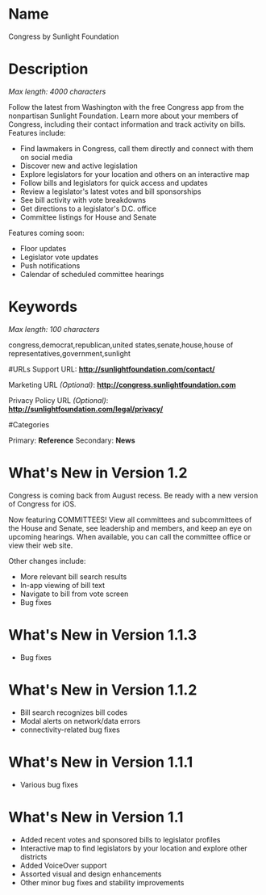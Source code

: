 # Name
Congress by Sunlight Foundation

# Description
*Max length: 4000 characters*

Follow the latest from Washington with the free Congress app from the nonpartisan Sunlight Foundation. Learn more about your members of Congress, including their contact information and track activity on bills. Features include:

* Find lawmakers in Congress, call them directly and connect with them on social media
* Discover new and active legislation
* Explore legislators for your location and others on an interactive map
* Follow bills and legislators for quick access and updates
* Review a legislator's latest votes and bill sponsorships
* See bill activity with vote breakdowns
* Get directions to a legislator's D.C. office
* Committee listings for House and Senate

Features coming soon:

* Floor updates
* Legislator vote updates
* Push notifications
* Calendar of scheduled committee hearings

# Keywords
*Max length: 100 characters*

congress,democrat,republican,united states,senate,house,house of representatives,government,sunlight

#URLs
Support URL: **http://sunlightfoundation.com/contact/**

Marketing URL *(Optional)*: **http://congress.sunlightfoundation.com**

Privacy Policy URL *(Optional)*: **http://sunlightfoundation.com/legal/privacy/**

#Categories

Primary: **Reference**
Secondary: **News**

# What's New in Version 1.2

Congress is coming back from August recess. Be ready with a new version of Congress for iOS.

Now featuring COMMITTEES! View all committees and subcommittees of the House and Senate, see leadership and members, and keep an eye on upcoming hearings. When available, you can call the committee office or view their web site.

Other changes include:

- More relevant bill search results
- In-app viewing of bill text
- Navigate to bill from vote screen
- Bug fixes


# What's New in Version 1.1.3

- Bug fixes


# What's New in Version 1.1.2

- Bill search recognizes bill codes
- Modal alerts on network/data errors
- connectivity-related bug fixes


# What's New in Version 1.1.1

- Various bug fixes


# What's New in Version 1.1

- Added recent votes and sponsored bills to legislator profiles
- Interactive map to find legislators by your location and explore other districts
- Added VoiceOver support
- Assorted visual and design enhancements
- Other minor bug fixes and stability improvements
